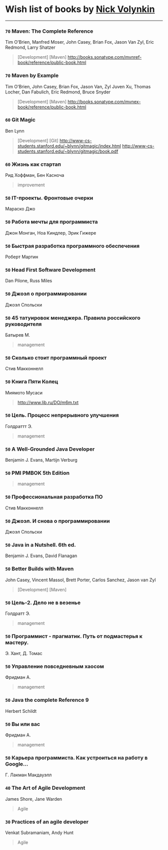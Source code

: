 # Wish list of books by [Nick Volynkin](https://www.linkedin.com/in/nickvolynkin)
---

### `70` Maven: The Complete Reference
Tim O'Brien, Manfred Moser, John Casey, Brian Fox, Jason Van Zyl, Eric Redmond, Larry Shatzer
> [Development] [Maven]
> http://books.sonatype.com/mvnref-book/reference/public-book.html

### `70` Maven by Example
Tim O'Brien, John Casey, Brian Fox, Jason Van, Zyl Juven Xu, Thomas Locher, Dan Fabulich, Eric Redmond, Bruce Snyder
> [Development] [Maven]
> http://books.sonatype.com/mvnex-book/reference/public-book.html

### `60` Git Magic
Ben Lynn
> [Development] [Git]
> http://www-cs-students.stanford.edu/~blynn/gitmagic/index.html
> http://www-cs-students.stanford.edu/~blynn/gitmagic/book.pdf

### `60` Жизнь как стартап
Рид Хоффман, Бен Касноча
> improvement

### `50` IT-проекты. Фронтовые очерки
Мараско Джо

### `50` Работа мечты для программиста
Джон Монган, Ноа Киндлер, Эрик Гижере

### `50` Быстрая разработка программного обеспечения
Роберт Мартин

### `50` Head First Software Development
Dan Pilone, Russ Miles

### `50` Джоэл о программировании
Джоэл Спольски

### `50` 45 татуировок менеджера. Правила российского руководителя
Батырев М.
> management

### `50` Сколько стоит программный проект
Стив Макконнелл

### `50` Книга Пяти Колец
Миямото Мусаси
> http://www.lib.ru/DO/m6m.txt

### `50` Цель. Процесс непрерывного улучшения
Голдраттт Э.
> management

### `50` A Well-Grounded Java Developer
Benjamin J. Evans, Martijn Verburg

### `50` PMI PMBOK 5th Edition
> management

### `50` Профессиональная разработка ПО
Стив Макконнелл

### `50` Джоэл. И снова о программировании
Джоэл Спольски

### `50` Java in a Nutshell. 6th ed.
Benjamin J. Evans, David Flanagan

### `50` Better Builds with Maven
John Casey, Vincent Massol, Brett Porter, Carlos Sanchez, Jason van Zyl
> [Development] [Maven]

### `50` Цель-2. Дело не в везенье
Голдратт Э.
> management

### `50` Программист - прагматик. Путь от подмастерья к мастеру.
Э. Хант, Д. Томас

### `50` Управление повседневным хаосом
Фридман А.
> management

### `50` Java the complete Reference 9
Herbert Schildt

### `50` Вы или вас
Фридман А.
> management

### `50` Карьера программиста. Как устроиться на работу в Google...
Г. Лакман Макдауэлл

### `40` The Art of Agile Development
James Shore, Jane Warden
> Agile

### `30` Practices of an agile developer
Venkat Subramaniam, Andy Hunt
> Agile

